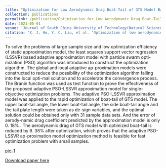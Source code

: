 ```yaml
---
title: "Optimization for Low Aerodynamic Drag Boat-Tail of GTS Model Based on Adaptive Approximation Model"
collection: publications
permalink: /publication/Optimization for Low Aerodynamic Drag Boat-Tail of GTS Model Based on Adaptive Approximation Model
date: 2021-05-01
venue: 'Journal of South China University of Technology(Natural Science Edition)'
citation: 'X. J. Hu, Y. C. Liu, et al. ‘Optimization of low aerodynamic drag boat-tail of GTS model based on adaptive approximation model,’ Journal of South China University of Technology (Natural Science Edition) 49, 2021: 38-46.'
---
```

To solve the problems of large sample size and low optimization efficiency of static approximation model, the least squares support vector regression (LSSVR) based adaptive approximation model with particle swarm opti-mization (PSO) algorithm was introduced to construct the optimization algorithm. The global and local adaptive ap-proximation models were constructed to reduce the possibility of the optimization algorithm falling into the local opti-mal solution and to accelerate the convergence process. The Branin function was used as test function to prove the effectiveness of the proposed adaptive PSO-LSSVR approximation model for single-objective optimization problems. The adaptive PSO-LSSVR approximation model was applied to the rapid optimization of boat-tail of GTS model. The upper boat-tail angle, the lower boat-tail angle, the side boat-tail angle and the tail plate length were taken as de-sign variables, and the optimal solution could be obtained only with 31 sample data sets. And the error of aerody-namic drag coefficient predicted by the approximation model is only 0. 18% . The aerodynamic drag of GTS model with optimized boat-tail is reduced by 9. 38% after optimization, which proves that the adaptive PSO-LSSVR ap-proximation model optimization method is feasible for fast optimization problem with small samples.

[pic-1](../images/Optimization%20for%20Low%20Aerodynamic%20Drag%20Boat-Tail%20of%20GTS%20Model%20Based%20on%20Adaptive%20Approximation%20Model-1.png)

[Download paper here](../files/Optimization%20for%20Low%20Aerodynamic%20Drag%20Boat-Tail%20of%20GTS%20Model%20Based%20on%20Adaptive%20Approximation%20Model.pdf)

